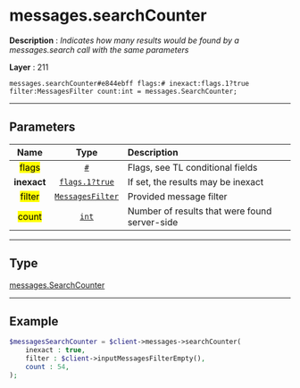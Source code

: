 # messages.searchCounter

**Description** : *Indicates how many results would be found by a messages.search call with the same parameters*

**Layer** : 211

```tl
messages.searchCounter#e844ebff flags:# inexact:flags.1?true filter:MessagesFilter count:int = messages.SearchCounter;
```

---

## Parameters

| Name | Type | Description |
| :---: | :---: | :--- |
| <mark>flags</mark> | [`#`](type/#) | Flags, see TL conditional fields |
| **inexact** | [`flags.1?true`](type/true) | If set, the results may be inexact |
| <mark>filter</mark> | [`MessagesFilter`](type/MessagesFilter) | Provided message filter |
| <mark>count</mark> | [`int`](type/int) | Number of results that were found server-side |

---

## Type

[messages.SearchCounter](type/messages.SearchCounter)

---

## Example

```php
$messagesSearchCounter = $client->messages->searchCounter(
	inexact : true,
	filter : $client->inputMessagesFilterEmpty(),
	count : 54,
);
```